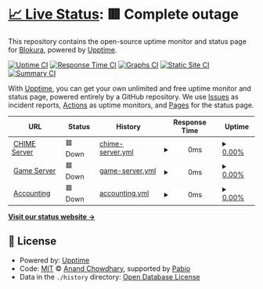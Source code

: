 # [📈 Live Status](https://uptime.performai.cn): <!--live status--> **🟥 Complete outage**

This repository contains the open-source uptime monitor and status page for [Blokura](https://www.caixiaojing.com), powered by [Upptime](https://github.com/upptime/upptime).

[![Uptime CI](https://github.com/Blokura/uptime/workflows/Uptime%20CI/badge.svg)](https://github.com/Blokura/uptime/actions?query=workflow%3A%22Uptime+CI%22)
[![Response Time CI](https://github.com/Blokura/uptime/workflows/Response%20Time%20CI/badge.svg)](https://github.com/Blokura/uptime/actions?query=workflow%3A%22Response+Time+CI%22)
[![Graphs CI](https://github.com/Blokura/uptime/workflows/Graphs%20CI/badge.svg)](https://github.com/Blokura/uptime/actions?query=workflow%3A%22Graphs+CI%22)
[![Static Site CI](https://github.com/Blokura/uptime/workflows/Static%20Site%20CI/badge.svg)](https://github.com/Blokura/uptime/actions?query=workflow%3A%22Static+Site+CI%22)
[![Summary CI](https://github.com/Blokura/uptime/workflows/Summary%20CI/badge.svg)](https://github.com/Blokura/uptime/actions?query=workflow%3A%22Summary+CI%22)

With [Upptime](https://upptime.js.org), you can get your own unlimited and free uptime monitor and status page, powered entirely by a GitHub repository. We use [Issues](https://github.com/Blokura/uptime/issues) as incident reports, [Actions](https://github.com/Blokura/uptime/actions) as uptime monitors, and [Pages](https://uptime.performai.cn) for the status page.

<!--start: status pages-->
<!-- This summary is generated by Upptime (https://github.com/upptime/upptime) -->
<!-- Do not edit this manually, your changes will be overwritten -->
<!-- prettier-ignore -->
| URL | Status | History | Response Time | Uptime |
| --- | ------ | ------- | ------------- | ------ |
| <img alt="" src="https://icons.duckduckgo.com/ip3/ai.sys-all.cn.ico" height="13"> [CHIME Server](http://ai.sys-all.cn) | 🟥 Down | [chime-server.yml](https://github.com/Blokura/uptime/commits/HEAD/history/chime-server.yml) | <details><summary><img alt="Response time graph" src="./graphs/chime-server/response-time-week.png" height="20"> 0ms</summary><br><a href="https://uptime.performai.cn/history/chime-server"><img alt="Response time 1376" src="https://img.shields.io/endpoint?url=https%3A%2F%2Fraw.githubusercontent.com%2FBlokura%2Fuptime%2FHEAD%2Fapi%2Fchime-server%2Fresponse-time.json"></a><br><a href="https://uptime.performai.cn/history/chime-server"><img alt="24-hour response time 0" src="https://img.shields.io/endpoint?url=https%3A%2F%2Fraw.githubusercontent.com%2FBlokura%2Fuptime%2FHEAD%2Fapi%2Fchime-server%2Fresponse-time-day.json"></a><br><a href="https://uptime.performai.cn/history/chime-server"><img alt="7-day response time 0" src="https://img.shields.io/endpoint?url=https%3A%2F%2Fraw.githubusercontent.com%2FBlokura%2Fuptime%2FHEAD%2Fapi%2Fchime-server%2Fresponse-time-week.json"></a><br><a href="https://uptime.performai.cn/history/chime-server"><img alt="30-day response time 0" src="https://img.shields.io/endpoint?url=https%3A%2F%2Fraw.githubusercontent.com%2FBlokura%2Fuptime%2FHEAD%2Fapi%2Fchime-server%2Fresponse-time-month.json"></a><br><a href="https://uptime.performai.cn/history/chime-server"><img alt="1-year response time 1376" src="https://img.shields.io/endpoint?url=https%3A%2F%2Fraw.githubusercontent.com%2FBlokura%2Fuptime%2FHEAD%2Fapi%2Fchime-server%2Fresponse-time-year.json"></a></details> | <details><summary><a href="https://uptime.performai.cn/history/chime-server">0.00%</a></summary><a href="https://uptime.performai.cn/history/chime-server"><img alt="All-time uptime 10.92%" src="https://img.shields.io/endpoint?url=https%3A%2F%2Fraw.githubusercontent.com%2FBlokura%2Fuptime%2FHEAD%2Fapi%2Fchime-server%2Fuptime.json"></a><br><a href="https://uptime.performai.cn/history/chime-server"><img alt="24-hour uptime 0.00%" src="https://img.shields.io/endpoint?url=https%3A%2F%2Fraw.githubusercontent.com%2FBlokura%2Fuptime%2FHEAD%2Fapi%2Fchime-server%2Fuptime-day.json"></a><br><a href="https://uptime.performai.cn/history/chime-server"><img alt="7-day uptime 0.00%" src="https://img.shields.io/endpoint?url=https%3A%2F%2Fraw.githubusercontent.com%2FBlokura%2Fuptime%2FHEAD%2Fapi%2Fchime-server%2Fuptime-week.json"></a><br><a href="https://uptime.performai.cn/history/chime-server"><img alt="30-day uptime 1.38%" src="https://img.shields.io/endpoint?url=https%3A%2F%2Fraw.githubusercontent.com%2FBlokura%2Fuptime%2FHEAD%2Fapi%2Fchime-server%2Fuptime-month.json"></a><br><a href="https://uptime.performai.cn/history/chime-server"><img alt="1-year uptime 10.92%" src="https://img.shields.io/endpoint?url=https%3A%2F%2Fraw.githubusercontent.com%2FBlokura%2Fuptime%2FHEAD%2Fapi%2Fchime-server%2Fuptime-year.json"></a></details>
| <img alt="" src="https://icons.duckduckgo.com/ip3/at.sys-all.cn.ico" height="13"> [Game Server](http://at.sys-all.cn) | 🟥 Down | [game-server.yml](https://github.com/Blokura/uptime/commits/HEAD/history/game-server.yml) | <details><summary><img alt="Response time graph" src="./graphs/game-server/response-time-week.png" height="20"> 0ms</summary><br><a href="https://uptime.performai.cn/history/game-server"><img alt="Response time 1072" src="https://img.shields.io/endpoint?url=https%3A%2F%2Fraw.githubusercontent.com%2FBlokura%2Fuptime%2FHEAD%2Fapi%2Fgame-server%2Fresponse-time.json"></a><br><a href="https://uptime.performai.cn/history/game-server"><img alt="24-hour response time 0" src="https://img.shields.io/endpoint?url=https%3A%2F%2Fraw.githubusercontent.com%2FBlokura%2Fuptime%2FHEAD%2Fapi%2Fgame-server%2Fresponse-time-day.json"></a><br><a href="https://uptime.performai.cn/history/game-server"><img alt="7-day response time 0" src="https://img.shields.io/endpoint?url=https%3A%2F%2Fraw.githubusercontent.com%2FBlokura%2Fuptime%2FHEAD%2Fapi%2Fgame-server%2Fresponse-time-week.json"></a><br><a href="https://uptime.performai.cn/history/game-server"><img alt="30-day response time 0" src="https://img.shields.io/endpoint?url=https%3A%2F%2Fraw.githubusercontent.com%2FBlokura%2Fuptime%2FHEAD%2Fapi%2Fgame-server%2Fresponse-time-month.json"></a><br><a href="https://uptime.performai.cn/history/game-server"><img alt="1-year response time 1072" src="https://img.shields.io/endpoint?url=https%3A%2F%2Fraw.githubusercontent.com%2FBlokura%2Fuptime%2FHEAD%2Fapi%2Fgame-server%2Fresponse-time-year.json"></a></details> | <details><summary><a href="https://uptime.performai.cn/history/game-server">0.00%</a></summary><a href="https://uptime.performai.cn/history/game-server"><img alt="All-time uptime 0.00%" src="https://img.shields.io/endpoint?url=https%3A%2F%2Fraw.githubusercontent.com%2FBlokura%2Fuptime%2FHEAD%2Fapi%2Fgame-server%2Fuptime.json"></a><br><a href="https://uptime.performai.cn/history/game-server"><img alt="24-hour uptime 0.00%" src="https://img.shields.io/endpoint?url=https%3A%2F%2Fraw.githubusercontent.com%2FBlokura%2Fuptime%2FHEAD%2Fapi%2Fgame-server%2Fuptime-day.json"></a><br><a href="https://uptime.performai.cn/history/game-server"><img alt="7-day uptime 0.00%" src="https://img.shields.io/endpoint?url=https%3A%2F%2Fraw.githubusercontent.com%2FBlokura%2Fuptime%2FHEAD%2Fapi%2Fgame-server%2Fuptime-week.json"></a><br><a href="https://uptime.performai.cn/history/game-server"><img alt="30-day uptime 1.38%" src="https://img.shields.io/endpoint?url=https%3A%2F%2Fraw.githubusercontent.com%2FBlokura%2Fuptime%2FHEAD%2Fapi%2Fgame-server%2Fuptime-month.json"></a><br><a href="https://uptime.performai.cn/history/game-server"><img alt="1-year uptime 0.00%" src="https://img.shields.io/endpoint?url=https%3A%2F%2Fraw.githubusercontent.com%2FBlokura%2Fuptime%2FHEAD%2Fapi%2Fgame-server%2Fuptime-year.json"></a></details>
| <img alt="" src="https://icons.duckduckgo.com/ip3/bl.sys-all.cn.ico" height="13"> [Accounting](http://bl.sys-all.cn) | 🟥 Down | [accounting.yml](https://github.com/Blokura/uptime/commits/HEAD/history/accounting.yml) | <details><summary><img alt="Response time graph" src="./graphs/accounting/response-time-week.png" height="20"> 0ms</summary><br><a href="https://uptime.performai.cn/history/accounting"><img alt="Response time 1003" src="https://img.shields.io/endpoint?url=https%3A%2F%2Fraw.githubusercontent.com%2FBlokura%2Fuptime%2FHEAD%2Fapi%2Faccounting%2Fresponse-time.json"></a><br><a href="https://uptime.performai.cn/history/accounting"><img alt="24-hour response time 0" src="https://img.shields.io/endpoint?url=https%3A%2F%2Fraw.githubusercontent.com%2FBlokura%2Fuptime%2FHEAD%2Fapi%2Faccounting%2Fresponse-time-day.json"></a><br><a href="https://uptime.performai.cn/history/accounting"><img alt="7-day response time 0" src="https://img.shields.io/endpoint?url=https%3A%2F%2Fraw.githubusercontent.com%2FBlokura%2Fuptime%2FHEAD%2Fapi%2Faccounting%2Fresponse-time-week.json"></a><br><a href="https://uptime.performai.cn/history/accounting"><img alt="30-day response time 0" src="https://img.shields.io/endpoint?url=https%3A%2F%2Fraw.githubusercontent.com%2FBlokura%2Fuptime%2FHEAD%2Fapi%2Faccounting%2Fresponse-time-month.json"></a><br><a href="https://uptime.performai.cn/history/accounting"><img alt="1-year response time 1003" src="https://img.shields.io/endpoint?url=https%3A%2F%2Fraw.githubusercontent.com%2FBlokura%2Fuptime%2FHEAD%2Fapi%2Faccounting%2Fresponse-time-year.json"></a></details> | <details><summary><a href="https://uptime.performai.cn/history/accounting">0.00%</a></summary><a href="https://uptime.performai.cn/history/accounting"><img alt="All-time uptime 0.00%" src="https://img.shields.io/endpoint?url=https%3A%2F%2Fraw.githubusercontent.com%2FBlokura%2Fuptime%2FHEAD%2Fapi%2Faccounting%2Fuptime.json"></a><br><a href="https://uptime.performai.cn/history/accounting"><img alt="24-hour uptime 0.00%" src="https://img.shields.io/endpoint?url=https%3A%2F%2Fraw.githubusercontent.com%2FBlokura%2Fuptime%2FHEAD%2Fapi%2Faccounting%2Fuptime-day.json"></a><br><a href="https://uptime.performai.cn/history/accounting"><img alt="7-day uptime 0.00%" src="https://img.shields.io/endpoint?url=https%3A%2F%2Fraw.githubusercontent.com%2FBlokura%2Fuptime%2FHEAD%2Fapi%2Faccounting%2Fuptime-week.json"></a><br><a href="https://uptime.performai.cn/history/accounting"><img alt="30-day uptime 1.38%" src="https://img.shields.io/endpoint?url=https%3A%2F%2Fraw.githubusercontent.com%2FBlokura%2Fuptime%2FHEAD%2Fapi%2Faccounting%2Fuptime-month.json"></a><br><a href="https://uptime.performai.cn/history/accounting"><img alt="1-year uptime 0.00%" src="https://img.shields.io/endpoint?url=https%3A%2F%2Fraw.githubusercontent.com%2FBlokura%2Fuptime%2FHEAD%2Fapi%2Faccounting%2Fuptime-year.json"></a></details>

<!--end: status pages-->

[**Visit our status website →**](https://uptime.performai.cn)

## 📄 License

- Powered by: [Upptime](https://github.com/upptime/upptime)
- Code: [MIT](./LICENSE) © [Anand Chowdhary](https://anandchowdhary.com), supported by [Pabio](https://pabio.com)
- Data in the `./history` directory: [Open Database License](https://opendatacommons.org/licenses/odbl/1-0/)
